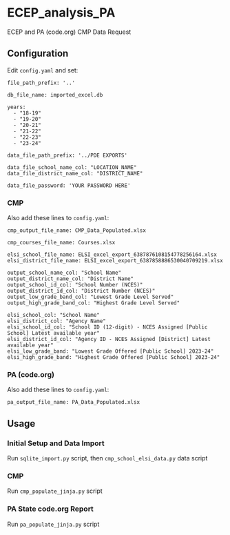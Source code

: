 # ECEP_analysis_PA
ECEP and PA (code.org) CMP Data Request

## Configuration

Edit `config.yaml` and set:

```
file_path_prefix: '..'

db_file_name: imported_excel.db

years:
  - "18-19"
  - "19-20"
  - "20-21"
  - "21-22"
  - "22-23"
  - "23-24"

data_file_path_prefix: '../PDE EXPORTS'

data_file_school_name_col: "LOCATION_NAME"
data_file_district_name_col: "DISTRICT_NAME"

data_file_password: 'YOUR PASSWORD HERE'
```

### CMP

Also add these lines to `config.yaml`:

```
cmp_output_file_name: CMP_Data_Populated.xlsx

cmp_courses_file_name: Courses.xlsx

elsi_school_file_name: ELSI_excel_export_6387876108154778256164.xlsx
elsi_district_file_name: ELSI_excel_export_6387858886530040709219.xlsx

output_school_name_col: "School Name"
output_district_name_col: "District Name"
output_school_id_col: "School Number (NCES)"
output_district_id_col: "District Number (NCES)"
output_low_grade_band_col: "Lowest Grade Level Served"
output_high_grade_band_col: "Highest Grade Level Served"

elsi_school_col: "School Name"
elsi_district_col: "Agency Name"
elsi_school_id_col: "School ID (12-digit) - NCES Assigned [Public School] Latest available year"
elsi_district_id_col: "Agency ID - NCES Assigned [District] Latest available year"
elsi_low_grade_band: "Lowest Grade Offered [Public School] 2023-24"
elsi_high_grade_band: "Highest Grade Offered [Public School] 2023-24"
```

### PA (code.org)

Also add these lines to `config.yaml`:

```
pa_output_file_name: PA_Data_Populated.xlsx
```

## Usage

### Initial Setup and Data Import
Run `sqlite_import.py` script, then `cmp_school_elsi_data.py` data script

### CMP

Run `cmp_populate_jinja.py` script

### PA State code.org Report

Run `pa_populate_jinja.py` script
